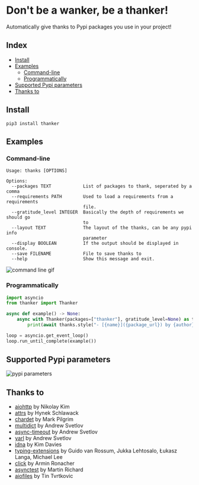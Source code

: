 # Don't be a wanker, be a thanker!
Automatically give thanks to Pypi packages you use in your project!

## Index
- [Install](#install)
- [Examples](#examples)
    - [Command-line](#command-line)
    - [Programmatically](#programmatically)
- [Supported Pypi parameters](#supported-pypi-parameters)
- [Thanks to](#thanks-to)

## Install
`pip3 install thanker`

## Examples
### Command-line
```
Usage: thanks [OPTIONS]

Options:
  --packages TEXT            List of packages to thank, seperated by a comma
  --requirements PATH        Used to load a requirements from a requirements
                             file.
  --gratitude_level INTEGER  Basically the depth of requirements we should go
                             to
  --layout TEXT              The layout of the thanks, can be any pypi info
                             parameter
  --display BOOLEAN          If the output should be displayed in console.
  --save FILENAME            File to save thanks to
  --help                     Show this message and exit.
```
![command line gif](https://i.imgur.com/CBsvyB0.gif)

### Programmatically
```py
import asyncio
from thanker import Thanker

async def example() -> None:
    async with Thanker(packages=["thanker"], gratitude_level=None) as thanks:
        print(await thanks.style("- [{name}]({package_url}) by {author}"))

loop = asyncio.get_event_loop()
loop.run_until_complete(example())
```

## Supported Pypi parameters
![pypi parameters](https://i.imgur.com/WQoBl2r.png)

## Thanks to
- [aiohttp](https://pypi.org/project/aiohttp/) by Nikolay Kim
- [attrs](https://pypi.org/project/attrs/) by Hynek Schlawack
- [chardet](https://pypi.org/project/chardet/) by Mark Pilgrim
- [multidict](https://pypi.org/project/multidict/) by Andrew Svetlov
- [async-timeout](https://pypi.org/project/async-timeout/) by Andrew Svetlov
- [yarl](https://pypi.org/project/yarl/) by Andrew Svetlov
- [idna](https://pypi.org/project/idna/) by Kim Davies
- [typing-extensions](https://pypi.org/project/typing-extensions/) by Guido van Rossum, Jukka Lehtosalo, Łukasz Langa, Michael Lee
- [click](https://pypi.org/project/click/) by Armin Ronacher
- [asynctest](https://pypi.org/project/asynctest/) by Martin Richard
- [aiofiles](https://pypi.org/project/aiofiles/) by Tin Tvrtkovic